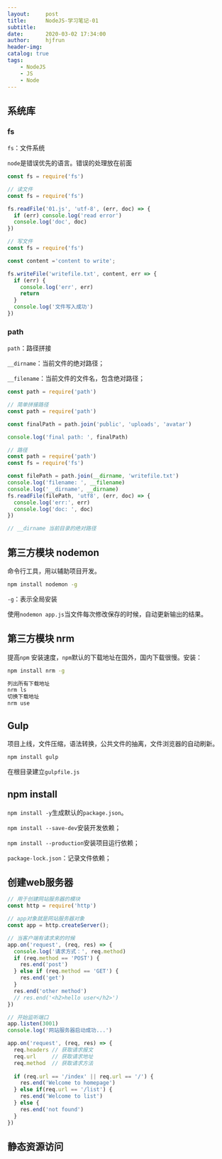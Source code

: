 ```yaml
---
layout:     post
title:      NodeJS-学习笔记-01
subtitle:   
date:       2020-03-02 17:34:00
author:     hjfrun
header-img: 
catalog: true
tags:
    - NodeJS
	- JS
	- Node
---
```




## 系统库

### fs

`fs`：文件系统

`node`是错误优先的语言。错误的处理放在前面

```javascript
const fs = require('fs')
```

```javascript
// 读文件
const fs = require('fs')

fs.readFile('01.js', 'utf-8', (err, doc) => {
  if (err) console.log('read error')
  console.log('doc', doc)
})

// 写文件
const fs = require('fs')

const content ='content to write';

fs.writeFile('writefile.txt', content, err => {
  if (err) {
    console.log('err', err)
    return
  }
  console.log('文件写入成功')
})
```



### path

`path`：路径拼接

`__dirname`：当前文件的绝对路径；

`__filename`：当前文件的文件名，包含绝对路径；

```javascript
const path = require('path')
```

```js
// 简单拼接路径
const path = require('path')

const finalPath = path.join('public', 'uploads', 'avatar')

console.log('final path: ', finalPath)
```

```js
// 路径
const path = require('path')
const fs = require('fs')

const filePath = path.join(__dirname, 'writefile.txt')
console.log('filename: ', __filename)
console.log('__dirname', __dirname)
fs.readFile(filePath, 'utf8', (err, doc) => {
  console.log('err:', err)
  console.log('doc: ', doc)
})

// __dirname 当前目录的绝对路径
```



## 第三方模块 nodemon

命令行工具，用以辅助项目开发。

```bash
npm install nodemon -g
```

`-g`：表示全局安装

使用`nodemon app.js`当文件每次修改保存的时候，自动更新输出的结果。



## 第三方模块 nrm

提高`npm` 安装速度，`npm`默认的下载地址在国外，国内下载很慢。安装：

```bash
npm install nrm -g
```

```bash
列出所有下载地址
nrm ls
切换下载地址
nrm use
```



## Gulp

项目上线，文件压缩，语法转换，公共文件的抽离，文件浏览器的自动刷新。

```bash
npm install gulp
```

在根目录建立`gulpfile.js`



## npm install

`npm install -y`生成默认的`package.json`。

`npm install --save-dev`安装开发依赖；

`npm install --production`安装项目运行依赖；

`package-lock.json`：记录文件依赖；



## 创建web服务器

```javascript
// 用于创建网站服务器的模块
const http = require('http')

// app对象就是网站服务器对象
const app = http.createServer();

// 当客户端有请求来的时候
app.on('request', (req, res) => {
  console.log('请求方式：', req.method)
  if (req.method == 'POST') {
    res.end('post')
  } else if (req.method == 'GET') {
    res.end('get')
  }
  res.end('other method')
  // res.end('<h2>hello user</h2>')
})

// 开始监听端口
app.listen(3001)
console.log('网站服务器启动成功...')
```



```js
app.on('request', (req, res) => {
  req.headers // 获取请求报文
  req.url     // 获取请求地址
  req.method  // 获取请求方法
  
  if (req.url == '/index' || req.url == '/') {
    res.end('Welcome to homepage')
  } else if(req.url == '/list') {
    res.end('Welcome to list')
  } else {
    res.end('not found')
  }
})


```

## 静态资源访问



